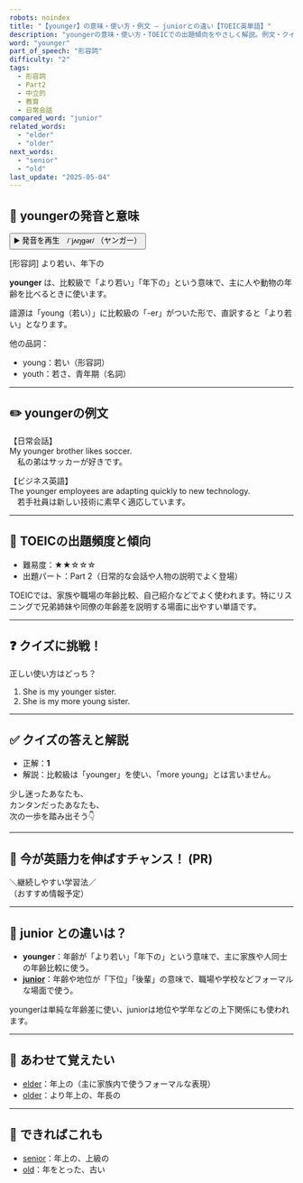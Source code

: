 ```yaml
---
robots: noindex
title: "【younger】の意味・使い方・例文 ― juniorとの違い【TOEIC英単語】"
description: "youngerの意味・使い方・TOEICでの出題傾向をやさしく解説。例文・クイズ付きでjuniorとの違いもわかりやすく学べます。"
word: "younger"
part_of_speech: "形容詞"
difficulty: "2"
tags:
  - 形容詞
  - Part2
  - 中立的
  - 教育
  - 日常会話
compared_word: "junior"
related_words:
  - "elder"
  - "older"
next_words:
  - "senior"
  - "old"
last_update: "2025-05-04"
---
```


## 🔰 youngerの発音と意味

<button class="play-audio" onclick="playTTS('younger')">
  <span class="play-audio-main">
    ▶️ 発音を再生　/ˈjʌŋɡər/
  </span>
  <span class="play-audio-sub">
    （ヤンガー）
  </span>
</button>

[形容詞] より若い、年下の

**younger** は、比較級で「より若い」「年下の」という意味で、主に人や動物の年齢を比べるときに使います。

語源は「young（若い）」に比較級の「-er」がついた形で、直訳すると「より若い」となります。

他の品詞：  
- young：若い（形容詞）
- youth：若さ、青年期（名詞）

---

## ✏️ youngerの例文

【日常会話】  
My younger brother likes soccer.  
　私の弟はサッカーが好きです。

【ビジネス英語】  
The younger employees are adapting quickly to new technology.  
　若手社員は新しい技術に素早く適応しています。

---

## 🎯 TOEICの出題頻度と傾向

- 難易度：★★☆☆☆
- 出題パート：Part 2（日常的な会話や人物の説明でよく登場）

TOEICでは、家族や職場の年齢比較、自己紹介などでよく使われます。特にリスニングで兄弟姉妹や同僚の年齢差を説明する場面に出やすい単語です。

---

## ❓ クイズに挑戦！

正しい使い方はどっち？

1. She is my younger sister.
2. She is my more young sister.

---

## ✅ クイズの答えと解説

- 正解：**1**
- 解説：比較級は「younger」を使い、「more young」とは言いません。

少し迷ったあなたも、  
カンタンだったあなたも、  
次の一歩を踏み出そう👇️

---

## 🚀 今が英語力を伸ばすチャンス！ (PR)

<div class="info-center">
＼継続しやすい学習法／<br>  
（おすすめ情報予定）
</div>

---

## 🤔  junior との違いは？

- **younger**：年齢が「より若い」「年下の」という意味で、主に家族や人同士の年齢比較に使う。
- **[junior](/junior)**：年齢や地位が「下位」「後輩」の意味で、職場や学校などフォーマルな場面で使う。

youngerは単純な年齢差に使い、juniorは地位や学年などの上下関係にも使われます。

---

## 🧩 あわせて覚えたい

- [elder](/elder)：年上の（主に家族内で使うフォーマルな表現）
- [older](/older)：より年上の、年長の

---

## 📖 できればこれも

- [senior](/senior)：年上の、上級の
- [old](/old)：年をとった、古い

<!-- cvid: aid20_bid09 -->
